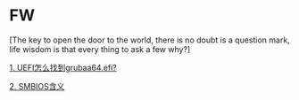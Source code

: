 # FW
[The key to open the door to the world, there is no doubt is a question mark, life wisdom is that every thing to ask a few why?]

[1. UEFI怎么找到grubaa64.efi?](https://github.com/steveLauwh/FW/blob/main/1.%20UEFI%E6%80%8E%E4%B9%88%E6%89%BE%E5%88%B0grubaa64.efi.md)

[2. SMBIOS含义](https://github.com/steveLauwh/FW/blob/main/2.%20SMBIOS%E5%90%AB%E4%B9%89.md)
